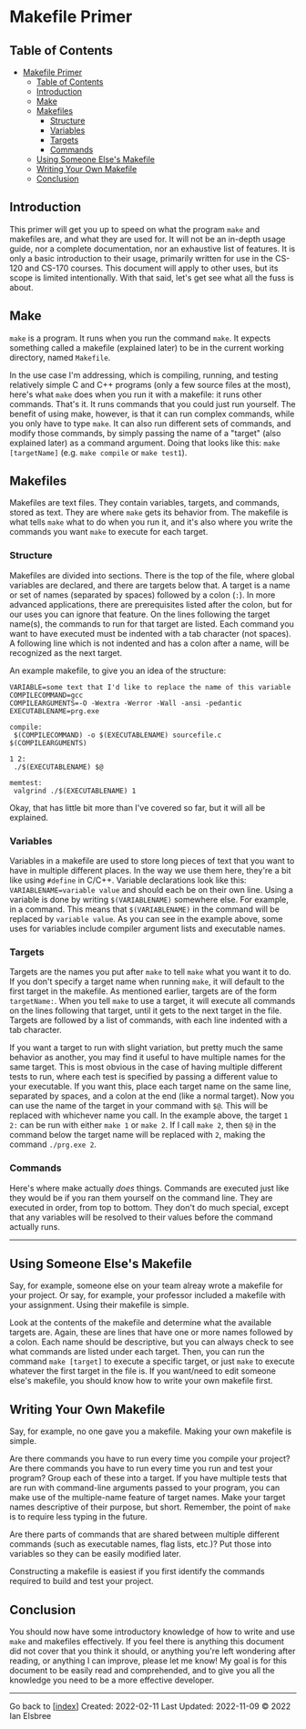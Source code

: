 # Makefile Primer

## Table of Contents

- [Makefile Primer](#makefile-primer)
  - [Table of Contents](#table-of-contents)
  - [Introduction](#introduction)
  - [Make](#make)
  - [Makefiles](#makefiles)
    - [Structure](#structure)
    - [Variables](#variables)
    - [Targets](#targets)
    - [Commands](#commands)
  - [Using Someone Else's Makefile](#using-someone-elses-makefile)
  - [Writing Your Own Makefile](#writing-your-own-makefile)
  - [Conclusion](#conclusion)

## Introduction

This primer will get you up to speed on what the program `make` and makefiles are, and what they are used for. It will not be an in-depth usage guide, nor a complete documentation, nor an exhaustive list of features. It is only a basic introduction to their usage, primarily written for use in the CS-120 and CS-170 courses. This document will apply to other uses, but its scope is limited intentionally. With that said, let's get see what all the fuss is about.

## Make

`make` is a program. It runs when you run the command `make`. It expects something called a makefile (explained later) to be in the current working directory, named `Makefile`.

In the use case I'm addressing, which is compiling, running, and testing relatively simple C and C++ programs (only a few source files at the most), here's what `make` does when you run it with a makefile: it runs other commands. That's it. It runs commands that you could just run yourself. The benefit of using make, however, is that it can run complex commands, while you only have to type `make`. It can also run different sets of commands, and modify those commands, by simply passing the name of a "target" (also explained later) as a command argument. Doing that looks like this: `make [targetName]` (e.g. `make compile` or `make test1`).

## Makefiles

Makefiles are text files. They contain variables, targets, and commands, stored as text. They are where `make` gets its behavior from. The makefile is what tells `make` what to do when you run it, and it's also where you write the commands you want `make` to execute for each target.

### Structure

Makefiles are divided into sections. There is the top of the file, where global variables are declared, and there are targets below that. A target is a name or set of names (separated by spaces) followed by a colon (`:`). In more advanced applications, there are prerequisites listed after the colon, but for our uses you can ignore that feature. On the lines following the target name(s), the commands to run for that target are listed. Each command you want to have executed must be indented with a tab character (not spaces). A following line which is not indented and has a colon after a name, will be recognized as the next target.

An example makefile, to give you an idea of the structure:

```
VARIABLE=some text that I'd like to replace the name of this variable
COMPILECOMMAND=gcc
COMPILEARGUMENTS=-O -Wextra -Werror -Wall -ansi -pedantic
EXECUTABLENAME=prg.exe

compile:
 $(COMPILECOMMAND) -o $(EXECUTABLENAME) sourcefile.c $(COMPILEARGUMENTS)

1 2:
 ./$(EXECUTABLENAME) $@

memtest:
 valgrind ./$(EXECUTABLENAME) 1
```

Okay, that has  little bit more than I've covered so far, but it will all be explained.

### Variables

Variables in a makefile are used to store long pieces of text that you want to have in multiple different places. In the way we use them here, they're a bit like using `#define` in C/C++. Variable declarations look like this: `VARIABLENAME=variable value` and should each be on their own line. Using a variable is done by writing `$(VARIABLENAME)` somewhere else. For example, in a command. This means that `$(VARIABLENAME)` in the command will be replaced by `variable value`. As you can see in the example above, some uses for variables include compiler argument lists and executable names.

### Targets

Targets are the names you put after `make` to tell `make` what you want it to do. If you don't specify a target name when running `make`, it will default to the first target in the makefile. As mentioned earlier, targets are of the form `targetName:`. When you tell `make` to use a target, it will execute all commands on the lines following that target, until it gets to the next target in the file. Targets are followed by a list of commands, with each line indented with a tab character.

If you want a target to run with slight variation, but pretty much the same behavior as another, you may find it useful to have multiple names for the same target. This is most obvious in the case of having multiple different tests to run, where each test is specified by passing a different value to your executable. If you want this, place each target name on the same line, separated by spaces, and a colon at the end (like a normal target). Now you can use the name of the target in your command with `$@`. This will be replaced with whichever name you call. In the example above, the target `1 2:` can be run with either `make 1` or `make 2`. If I call `make 2`, then `$@` in the command below the target name will be replaced with `2`, making the command `./prg.exe 2`.

### Commands

Here's where make actually *does* things. Commands are executed just like they would be if you ran them yourself on the command line. They are executed in order, from top to bottom. They don't do much special, except that any variables will be resolved to their values before the command actually runs.

---

## Using Someone Else's Makefile

Say, for example, someone else on your team alreay wrote a makefile for your project. Or say, for example, your professor included a makefile with your assignment. Using their makefile is simple.

Look at the contents of the makefile and determine what the available targets are. Again, these are lines that have one or more names followed by a colon. Each name should be descriptive, but you can always check to see what commands are listed under each target. Then, you can run the command `make [target]` to execute a specific target, or just `make` to execute whatever the first target in the file is. If you want/need to edit someone else's makefile, you should know how to write your own makefile first.

## Writing Your Own Makefile

Say, for example, no one gave you a makefile. Making your own makefile is simple.

Are there commands you have to run every time you compile your project? Are there commands you have to run every time you run and test your program? Group each of these into a target. If you have multiple tests that are run with command-line arguments passed to your program, you can make use of the multiple-name feature of target names. Make your target names descriptive of their purpose, but short. Remember, the point of `make` is to require less typing in the future.

Are there parts of commands that are shared between multiple different commands (such as executable names, flag lists, etc.)? Put those into variables so they can be easily modified later.

Constructing a makefile is easiest if you first identify the commands required to build and test your project.

## Conclusion

You should now have some introductory knowledge of how to write and use `make` and makefiles effectively. If you feel there is anything this document did not cover that you think it should, or anything you're left wondering after reading, or anything I can improve, please let me know! My goal is for this document to be easily read and comprehended, and to give you all the knowledge you need to be a more effective developer.

---
Go back to [[index]]
Created: 2022-02-11
Last Updated: 2022-11-09
© 2022 Ian Elsbree

[index]: ../../index "Home Page"
